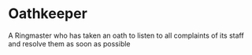 # Oathkeeper
A Ringmaster who has taken an oath to listen to all complaints of its staff and resolve them as soon as possible
